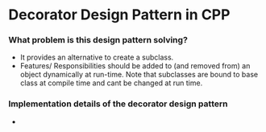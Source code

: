 # Decorator Design Pattern in CPP
### What problem is this design pattern solving?

- It provides an alternative to create a subclass.
- Features/ Responsibilities should be added to (and removed from) 
an object dynamically at run-time. Note that subclasses are bound to 
base class at compile time and cant be changed at run time.

### Implementation details of the decorator design pattern

- 
